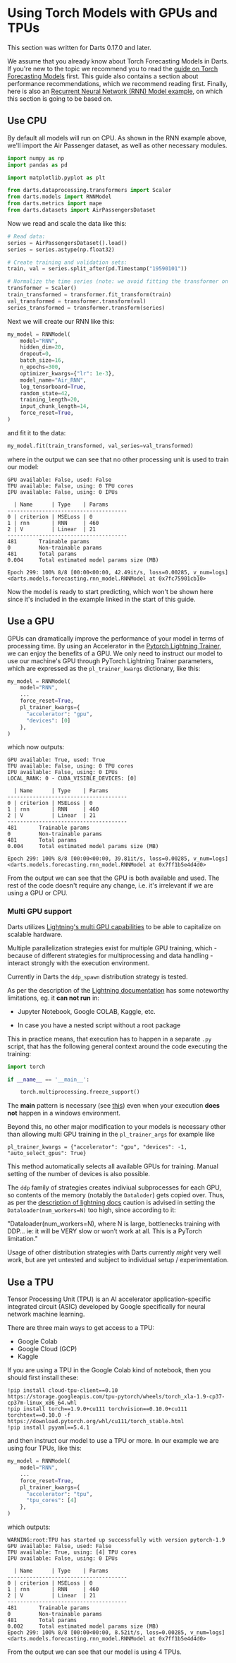 # Using Torch Models with GPUs and TPUs
This section was written for Darts 0.17.0 and later.

We assume that you already know about Torch Forecasting Models in Darts. If you're new to the topic we recommend you to read the [guide on Torch Forecasting Models](https://unit8co.github.io/darts/userguide/torch_forecasting_models.html) first. This guide also contains a section about performance recommendations, which we recommend reading first. Finally, here is also an [Recurrent Neural Network (RNN) Model example](https://unit8co.github.io/darts/examples/04-RNN-examples.html), on which this section is going to be based on.

## Use CPU

By default all models will run on CPU. As shown in the RNN example above, we'll import the Air Passenger dataset, as well as other necessary modules.
```python
import numpy as np
import pandas as pd

import matplotlib.pyplot as plt

from darts.dataprocessing.transformers import Scaler
from darts.models import RNNModel
from darts.metrics import mape
from darts.datasets import AirPassengersDataset
```

Now we read and scale the data like this:

```python
# Read data:
series = AirPassengersDataset().load()
series = series.astype(np.float32)

# Create training and validation sets:
train, val = series.split_after(pd.Timestamp("19590101"))

# Normalize the time series (note: we avoid fitting the transformer on the validation set)
transformer = Scaler()
train_transformed = transformer.fit_transform(train)
val_transformed = transformer.transform(val)
series_transformed = transformer.transform(series)
```

Next we will create our RNN like this:
```python
my_model = RNNModel(
    model="RNN",
    hidden_dim=20,
    dropout=0,
    batch_size=16,
    n_epochs=300,
    optimizer_kwargs={"lr": 1e-3},
    model_name="Air_RNN",
    log_tensorboard=True,
    random_state=42,
    training_length=20,
    input_chunk_length=14,
    force_reset=True,
)
```

and fit it to the data:
```python
my_model.fit(train_transformed, val_series=val_transformed)
```

where in the output we can see that no other processing unit is used to train our model:
```
GPU available: False, used: False
TPU available: False, using: 0 TPU cores
IPU available: False, using: 0 IPUs

  | Name      | Type    | Params
--------------------------------------
0 | criterion | MSELoss | 0     
1 | rnn       | RNN     | 460   
2 | V         | Linear  | 21    
--------------------------------------
481       Trainable params
0         Non-trainable params
481       Total params
0.004     Total estimated model params size (MB)

Epoch 299: 100% 8/8 [00:00<00:00, 42.49it/s, loss=0.00285, v_num=logs]
<darts.models.forecasting.rnn_model.RNNModel at 0x7fc75901cb10>
```

Now the model is ready to start predicting, which won't be shown here since it's included in the example linked in the start of this guide.

## Use a GPU
GPUs can dramatically improve the performance of your model in terms of processing time. By using an Accelerator in the [Pytorch Lightning Trainer](https://pytorch-lightning.readthedocs.io/en/stable/common/trainer.html#accelerator), we can enjoy the benefits of a GPU. We only need to instruct our model to use our machine's GPU through PyTorch Lightning Trainer parameters, which are expressed as the `pl_trainer_kwargs` dictionary, like this:

```python
my_model = RNNModel(
    model="RNN",
    ...
    force_reset=True,
    pl_trainer_kwargs={
      "accelerator": "gpu",
      "devices": [0]
    },
)
```

which now outputs:
```
GPU available: True, used: True
TPU available: False, using: 0 TPU cores
IPU available: False, using: 0 IPUs
LOCAL_RANK: 0 - CUDA_VISIBLE_DEVICES: [0]

  | Name      | Type    | Params
--------------------------------------
0 | criterion | MSELoss | 0     
1 | rnn       | RNN     | 460   
2 | V         | Linear  | 21    
--------------------------------------
481       Trainable params
0         Non-trainable params
481       Total params
0.004     Total estimated model params size (MB)

Epoch 299: 100% 8/8 [00:00<00:00, 39.81it/s, loss=0.00285, v_num=logs]
<darts.models.forecasting.rnn_model.RNNModel at 0x7ff1b5e4d4d0>
```

From the output we can see that the GPU is both available and used. The rest of the code doesn't require any change, i.e. it's irrelevant if we are using a GPU or CPU.

### Multi GPU support

Darts utilizes [Lightning's multi GPU capabilities](https://pytorch-lightning.readthedocs.io/en/stable/accelerators/gpu_intermediate.html) to be able to capitalize on scalable hardware. 

Multiple parallelization strategies exist for multiple GPU training, which - because of different strategies for multiprocessing and data handling - interact strongly with the execution environment. 

Currently in Darts the `ddp_spawn` distribution strategy is tested. 

As per the description of the [Lightning documentation](https://pytorch-lightning.readthedocs.io/en/stable/accelerators/gpu_intermediate.html#distributed-data-parallel-spawn) has some noteworthy limitations, eg. it __can not run__ in:

- Jupyter Notebook, Google COLAB, Kaggle, etc.

- In case you have a nested script without a root package

This in practice means, that execution has to happen in a separate `.py` script, that has the following general context around the code executing the training:

```python
import torch

if __name__ == '__main__':

    torch.multiprocessing.freeze_support()
```

The __main__ pattern is necessary (see [this](https://pytorch.org/docs/stable/notes/windows.html#multiprocessing-error-without-if-clause-protection)) even when your execution __does not__ happen in a windows environment.

Beyond this, no other major modification to your models is necessary other than allowing multi GPU training in the `pl_trainer_args` for example like

`pl_trainer_kwargs = {"accelerator": "gpu", "devices": -1, "auto_select_gpus": True}`

This method automatically selects all available GPUs for training. Manual setting of the number of devices is also possible.

The `ddp` family of strategies creates indiviual subprocesses for each GPU, so contents of the memory (notably the `Dataloder`) gets copied over. Thus, as per the [description of lightning docs](https://pytorch-lightning.readthedocs.io/en/stable/accelerators/gpu_intermediate.html#distributed-data-parallel) caution is advised in setting the `Dataloader(num_workers=N)` too high, since according to it:

"Dataloader(num_workers=N), where N is large, bottlenecks training with DDP… ie: it will be VERY slow or won’t work at all. This is a PyTorch limitation."

Usage of other distribution strategies with Darts currently _might_ very well work, but are yet untested and subject to individual setup / experimentation.   

## Use a TPU

Tensor Processing Unit (TPU) is an AI accelerator application-specific integrated circuit (ASIC) developed by Google specifically for neural network machine learning.

There are three main ways to get access to a TPU:

* Google Colab
* Google Cloud (GCP)
* Kaggle

If you are using a TPU in the Google Colab kind of notebook, then you should first install these:
```
!pip install cloud-tpu-client==0.10 https://storage.googleapis.com/tpu-pytorch/wheels/torch_xla-1.9-cp37-cp37m-linux_x86_64.whl
!pip install torch==1.9.0+cu111 torchvision==0.10.0+cu111 torchtext==0.10.0 -f https://download.pytorch.org/whl/cu111/torch_stable.html
!pip install pyyaml==5.4.1
```

and then instruct our model to use a TPU or more. In our example we are using four TPUs, like this:
```python
my_model = RNNModel(
    model="RNN",
    ...
    force_reset=True,
    pl_trainer_kwargs={
      "accelerator": "tpu",
      "tpu_cores": [4]
    },
)
```

which outputs:
```
WARNING:root:TPU has started up successfully with version pytorch-1.9
GPU available: False, used: False
TPU available: True, using: [4] TPU cores
IPU available: False, using: 0 IPUs

  | Name      | Type    | Params
--------------------------------------
0 | criterion | MSELoss | 0     
1 | rnn       | RNN     | 460   
2 | V         | Linear  | 21    
--------------------------------------
481       Trainable params
0         Non-trainable params
481       Total params
0.002     Total estimated model params size (MB)
Epoch 299: 100% 8/8 [00:00<00:00, 8.52it/s, loss=0.00285, v_num=logs]
<darts.models.forecasting.rnn_model.RNNModel at 0x7ff1b5e4d4d0>
```

From the output we can see that our model is using 4 TPUs.
